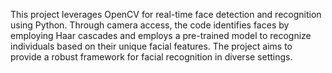 This project leverages OpenCV for real-time face detection and recognition using Python. Through camera access, the code identifies faces by employing Haar cascades and employs a pre-trained model to recognize individuals based on their unique facial features. The project aims to provide a robust framework for facial recognition in diverse settings.
